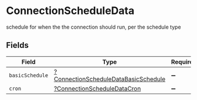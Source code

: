 # ConnectionScheduleData

schedule for when the the connection should run, per the schedule type


## Fields

| Field                                                                                              | Type                                                                                               | Required                                                                                           | Description                                                                                        |
| -------------------------------------------------------------------------------------------------- | -------------------------------------------------------------------------------------------------- | -------------------------------------------------------------------------------------------------- | -------------------------------------------------------------------------------------------------- |
| `basicSchedule`                                                                                    | [?ConnectionScheduleDataBasicSchedule](../../models/shared/ConnectionScheduleDataBasicSchedule.md) | :heavy_minus_sign:                                                                                 | N/A                                                                                                |
| `cron`                                                                                             | [?ConnectionScheduleDataCron](../../models/shared/ConnectionScheduleDataCron.md)                   | :heavy_minus_sign:                                                                                 | N/A                                                                                                |